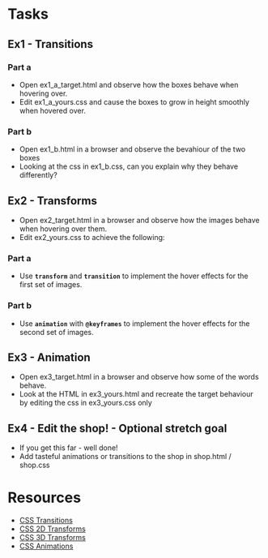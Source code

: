 # Tasks

## Ex1 - Transitions

### Part a
* Open ex1_a_target.html and observe how the boxes behave when hovering over.
* Edit ex1_a_yours.css and cause the boxes to grow in height smoothly when hovered over.

### Part b
* Open ex1_b.html in a browser and observe the bevahiour of the two boxes
* Looking at the css in ex1_b.css, can you explain why they behave differently?

## Ex2 - Transforms

* Open ex2_target.html in a browser and observe how the images behave when hovering over them.
* Edit ex2_yours.css to achieve the following:

### Part a

* Use **`transform`** and **`transition`** to implement the hover effects for the first set of images.

### Part b

* Use **`animation`** with **`@keyframes`** to implement the hover effects for the second set of images.

## Ex3 - Animation
- Open ex3_target.html in a browser and observe how some of the words behave. 
- Look at the HTML in ex3_yours.html and recreate the target behaviour by editing the css in ex3_yours.css only

## Ex4 - Edit the shop! - Optional stretch goal
- If you get this far - well done!
- Add tasteful animations or transitions to the shop in shop.html / shop.css

# Resources
* [CSS Transitions](https://www.w3schools.com/css/css3_transitions.asp)
* [CSS 2D Transforms](https://www.w3schools.com/css/css3_2dtransforms.asp)
* [CSS 3D Transforms](https://www.w3schools.com/css/css3_3dtransforms.asp)
* [CSS Animations](https://www.w3schools.com/css/css3_animations.asp)